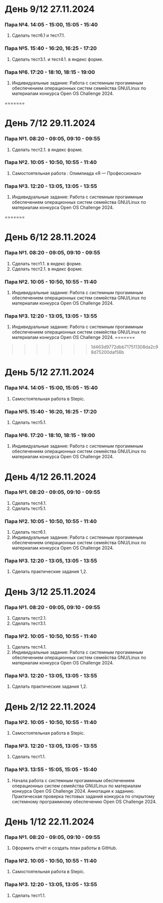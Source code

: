 
# День 9/12 27.11.2024
### Пара №4. 14:05 - 15:00, 15:05 - 15:40
1. Сделать тест6.1 и тест7.1.

### Пара №5. 15:40 - 16:20, 16:25 - 17:20 
1. Сделать тест3.1. и тест4.1. в яндекс форме.

### Пара №6. 17:20 - 18:10, 18:15 - 19:00

1. Индивидуальные задание: Работа с системным прогаммным обеспечением операционных систем семейства GNU/Linux по материалам конкурса Open OS Challenge 2024.

=======

# День 7/12 29.11.2024

### Пара №1. 08:20 - 09:05, 09:10 - 09:55
1. Сделать тест2.1. в яндекс форме.


### Пара №2. 10:05 - 10:50, 10:55 - 11:40
1. Самостоятельная работа : Олимпиада «Я — Профессионал»

### Пара №3. 12:20 - 13:05, 13:05 - 13:55
1. Индивидуальные задание: Работа с системным прогаммным обеспечением операционных систем семейства GNU/Linux по материалам конкурса Open OS Challenge 2024.

=======

# День 6/12 28.11.2024

### Пара №1. 08:20 - 09:05, 09:10 - 09:55
1. Сделать тест1.1. в яндекс форме.
2. Сделать тест2.1. в яндекс форме.

### Пара №2. 10:05 - 10:50, 10:55 - 11:40
1. Индивидуальные задание: Работа с системным прогаммным обеспечением операционных систем семейства GNU/Linux по материалам конкурса Open OS Challenge 2024.

### Пара №3. 12:20 - 13:05, 13:05 - 13:55
1. Индивидуальные задание: Работа с системным прогаммным обеспечением операционных систем семейства GNU/Linux по материалам конкурса Open OS Challenge 2024.
=======
>>>>>>> 1d463d9772dbb717511308da2c98d75200daf56b
# День 5/12 27.11.2024
### Пара №4. 14:05 - 15:00, 15:05 - 15:40
1. Самостоятельная работа в Stepic.

### Пара №5. 15:40 - 16:20, 16:25 - 17:20 
1. Сделать тест5.1.

### Пара №6. 17:20 - 18:10, 18:15 - 19:00

1. Индивидуальные задание: Работа с системным прогаммным обеспечением операционных систем семейства GNU/Linux по материалам конкурса Open OS Challenge 2024.

# День 4/12 26.11.2024


### Пара №1. 08:20 - 09:05, 09:10 - 09:55
1. Сделать тест4.1.
2. Сделать тест5.1.

### Пара №2. 10:05 - 10:50, 10:55 - 11:40
1. Сделать тест6.1.
2. Индивидуальные задание: Работа с системным прогаммным обеспечением операционных систем семейства GNU/Linux по материалам конкурса Open OS Challenge 2024.

### Пара №3. 12:20 - 13:05, 13:05 - 13:55
1. Сделать практические задания 1,2.

# День 3/12 25.11.2024

### Пара №1. 08:20 - 09:05, 09:10 - 09:55
1. Сделать тест2.1.
2. Сделать тест3.1.

### Пара №2. 10:05 - 10:50, 10:55 - 11:40
1. Сделать тест4.1.
2. Индивидуальные задание: Работа с системным прогаммным обеспечением операционных систем семейства GNU/Linux по материалам конкурса Open OS Challenge 2024.

### Пара №3. 12:20 - 13:05, 13:05 - 13:55
1. Сделать практические задания 1,2.

# День 2/12 22.11.2024

### Пара №2. 10:05 - 10:50, 10:55 - 11:40
1. Самостоятельная работа в Stepic.


### Пара №3. 12:20 - 13:05, 13:05 - 13:55
1. Сделать тест1.1.

### Пара №3. 13:55 - 15:05, 15:05 - 15:40
1. Начала работа с системным прогаммным обеспечением операционных систем семейства GNU/Linux по материалам конкурса Open OS Challenge 2024.
Аннотация к заданию. Практическая проверка тестовых заданий конкурса по открытому системному программному обеспечению Open OS Challenge 2024.

# День 1/12 22.11.2024

### Пара №1. 08:20 - 09:05, 09:10 - 09:55
1. Оформить отчёт и создать план работы в GitHub. 



### Пара №2. 10:05 - 10:50, 10:55 - 11:40
1. Самостоятельная работа в Stepic.

### Пара №3. 12:20 - 13:05, 13:05 - 13:55
1. Сделать тест1.1.

